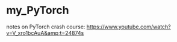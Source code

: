 # my_PyTorch
notes on PyTorch crash course: https://www.youtube.com/watch?v=V_xro1bcAuA&amp;t=24874s
